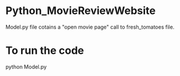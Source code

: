 # Python_MovieReviewWebsite
Model.py file cotains a "open movie page" call to fresh_tomatoes file.
# To run the code
python Model.py
